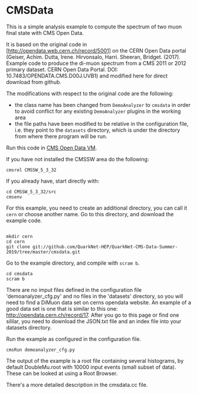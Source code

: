 # CMSData

This is a simple analysis example to compute the spectrum of two muon final state with CMS Open Data.

It is based on the original code in [http://opendata.web.cern.ch/record/5001] on the CERN Open Data portal (Geiser, Achim. Dutta, Irene. Hirvonsalo, Harri. Sheeran, Bridget. (2017). Example code to produce the di-muon spectrum from a CMS 2011 or 2012 primary dataset. CERN Open Data Portal. DOI: 10.7483/OPENDATA.CMS.D00J.UVB1) and modified here for direct download from github. 

The modifications with respect to the original code are the following: 
- the class name has been changed from `DemoAnalyzer` to `cmsdata` in order to avoid conflict for any existing `DemoAnalyzer` plugins in the working area
- the file paths have been modified to be relative in the configuration file, i.e. they point to the `datasets` directory, which is under the directory from where there program will be run.

Run this code in [CMS Open Data VM](http://opendata.web.cern.ch/VM/CMS/2011).

If you have not installed the CMSSW area do the following:
```
cmsrel CMSSW_5_3_32
```
If you already have, start directly with:

```
cd CMSSW_5_3_32/src
cmsenv
```
For this example, you need to create an additional directory, you can call it `cern` or choose another name.
Go to this directory, and download the example code.

```

mkdir cern
cd cern
git clone git://github.com/QuarkNet-HEP/QuarkNet-CMS-Data-Summer-2019/tree/master/cmsdata.git

```
Go to the example directory, and compile with `scram b`. 

```
cd cmsdata
scram b
```

There are no imput files defined in the configuration file 'demoanalyzer_cfg.py' and no files in the 'datasets' directory, so you will need to find a DiMuon data set on cerns opendata website. An example of a good data set is one that is similar to this one: http://opendata.cern.ch/record/17. After you go to this page or find one sililar, you need to download the JSON.txt file and an index file into your datasets directory.

Run the example as configured in the configuration file. 

```
cmsRun demoanalyzer_cfg.py
```
The output of the example is a root file containing several histograms, by default DoubleMu.root with 10000 input events (small subset of data). These can be looked at using a Root Browser.

There's a more detailed description in the cmsdata.cc file.
